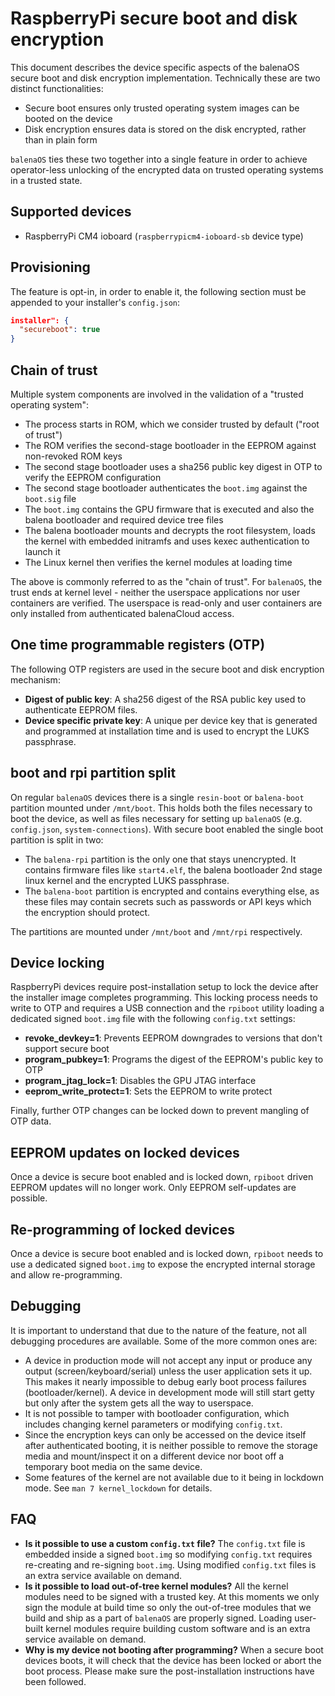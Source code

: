 # RaspberryPi secure boot and disk encryption

This document describes the device specific aspects of the balenaOS secure boot and disk encryption implementation. Technically these are two distinct functionalities:
* Secure boot ensures only trusted operating system images can be booted on the device
* Disk encryption ensures data is stored on the disk encrypted, rather than in plain form

`balenaOS` ties these two together into a single feature in order to achieve operator-less unlocking of the encrypted data on trusted operating systems in a trusted state.

## Supported devices

* RaspberryPi CM4 ioboard (`raspberrypicm4-ioboard-sb` device type)

## Provisioning

The feature is opt-in, in order to enable it, the following section must be appended to your installer's `config.json`:
```json
installer": {
  "secureboot": true
}
```

## Chain of trust

Multiple system components are involved in the validation of a "trusted operating system":
* The process starts in ROM, which we consider trusted by default ("root of trust")
* The ROM verifies the second-stage bootloader in the EEPROM against non-revoked ROM keys
* The second stage bootloader uses a sha256 public key digest in OTP to verify the EEPROM configuration
* The second stage bootloader authenticates the `boot.img` against the `boot.sig` file
* The `boot.img` contains the GPU firmware that is executed and also the balena bootloader and required device tree files
* The balena bootloader mounts and decrypts the root filesystem, loads the kernel with embedded initramfs and uses kexec authentication to launch it
* The Linux kernel then verifies the kernel modules at loading time

The above is commonly referred to as the "chain of trust". For `balenaOS`, the trust ends at kernel level - neither the userspace applications nor user containers are verified. The userspace is read-only and user containers are only installed from authenticated balenaCloud access.

## One time programmable registers (OTP)

The following OTP registers are used in the secure boot and disk encryption mechanism:

* **Digest of public key**: A sha256 digest of the RSA public key used to authenticate EEPROM files.
* **Device specific private key**: A unique per device key that is generated and programmed at installation time and is used to encrypt the LUKS passphrase.

## boot and rpi partition split

On regular `balenaOS` devices there is a single `resin-boot` or `balena-boot` partition mounted under `/mnt/boot`. This holds both the files necessary to boot the device, as well as files necessary for setting up `balenaOS` (e.g. `config.json`, `system-connections`). With secure boot enabled the single boot partition is split in two:
* The `balena-rpi` partition is the only one that stays unencrypted. It contains firmware files like `start4.elf`, the balena bootloader 2nd stage linux kernel and the encrypted LUKS passphrase.
* The `balena-boot` partition is encrypted and contains everything else, as these files may contain secrets such as passwords or API keys which the encryption should protect.

The partitions are mounted under `/mnt/boot` and `/mnt/rpi` respectively.

## Device locking

RaspberryPi devices require post-installation setup to lock the device after the installer image completes programming. This locking process needs to write to OTP and requires a USB connection and the `rpiboot` utility loading a dedicated signed `boot.img` file with the following `config.txt` settings:

* **revoke_devkey=1**: Prevents EEPROM downgrades to versions that don't support secure boot
* **program_pubkey=1**: Programs the digest of the EEPROM's public key to OTP
* **program_jtag_lock=1**: Disables the GPU JTAG interface
* **eeprom_write_protect=1**: Sets the EEPROM to write protect

Finally, further OTP changes can be locked down to prevent mangling of OTP data.

## EEPROM updates on locked devices

Once a device is secure boot enabled and is locked down, `rpiboot` driven EEPROM updates will no longer work. Only EEPROM self-updates are possible.

## Re-programming of locked devices

Once a device is secure boot enabled and is locked down, `rpiboot` needs to use a dedicated signed `boot.img` to expose the encrypted internal storage and allow re-programming.

## Debugging

It is important to understand that due to the nature of the feature, not all debugging procedures are available. Some of the more common ones are:
* A device in production mode will not accept any input or produce any output (screen/keyboard/serial) unless the user application sets it up. This makes it nearly impossible to debug early boot process failures (bootloader/kernel). A device in development mode will still start getty but only after the system gets all the way to userspace.
* It is not possible to tamper with bootloader configuration, which includes changing kernel parameters or modifying `config.txt`.
* Since the encryption keys can only be accessed on the device itself after authenticated booting, it is neither possible to remove the storage media and mount/inspect it on a different device nor boot off a temporary boot media on the same device.
* Some features of the kernel are not available due to it being in lockdown mode. See `man 7 kernel_lockdown` for details.

## FAQ

* **Is it possible to use a custom `config.txt` file?** The `config.txt` file is embedded inside a signed `boot.img` so modifying `config.txt` requires re-creating and re-signing `boot.img`. Using modified `config.txt` files is an extra service available on demand.
* **Is it possible to load out-of-tree kernel modules?** All the kernel modules need to be signed with a trusted key. At this moments we only sign the module at build time so only the out-of-tree modules that we build and ship as a part of `balenaOS` are properly signed. Loading user-built kernel modules require building custom software and is an extra service available on demand.
* **Why is my device not booting after programming?** When a secure boot devices boots, it will check that the device has been locked or abort the boot process. Please make sure the post-installation instructions have been followed.
